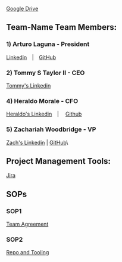 [Google Drive](https://drive.google.com/drive/folders/1kzuXICE41qlAqVyT5H4juJ1cT_pSzR5k?usp=drive_link)
## Team-Name Team Members:
### 1) Arturo Laguna - President
[Linkedin](https://www.linkedin.com/in/arturo-laguna-81129320a/)&emsp;|&emsp;[GitHub](https://github.com/Random9904)
### 2) Tommy S Taylor II - CEO
[Tommy's Linkedin](https://www.linkedin.com/in/taylortommy/)
### 4) Heraldo Morale - CFO
[Heraldo's Linkedin](https://www.linkedin.com/in/heraldo-morales/)&emsp;| &emsp;[Github](https://github.com/HeraldoM332) 
### 5) Zachariah Woodbridge - VP
[Zach's Linkedin](https://www.linkedin.com/in/zachariahw/) | [GitHub](https://github.com/Z-ZachattackZ)\

## Project Management Tools:
[Jira](https://team-name.atlassian.net/jira/core/projects/TN/board)
## SOPs
### SOP1
[Team Agreement](https://docs.google.com/document/d/1mfziO70T9tKcc3qhBMXgVBHUGIIdl0B7PW8jmWpaFjY/edit?usp=sharing)
### SOP2
[Repo and Tooling](https://docs.google.com/document/d/18rEzQ0IVMz2JFJqPdz2CyuLGngcyhTNlE5MJf7nESi4/edit)
